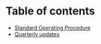 # Table of contents

* [Standard Operating Procedure](README.md)
* [Quarterly updates](quarterly-updates.md)

